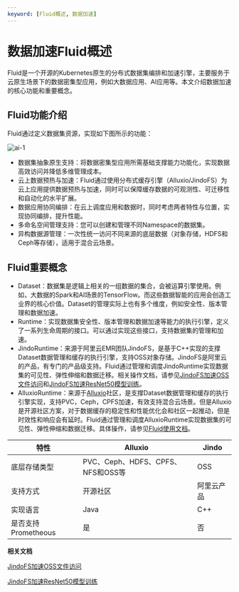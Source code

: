 ```yaml
---
keyword: [Fluid概述, 数据加速]
---
```


# 数据加速Fluid概述

Fluid是一个开源的Kubernetes原生的分布式数据集编排和加速引擎，主要服务于云原生场景下的数据密集型应用，例如大数据应用、AI应用等。本文介绍数据加速的核心功能和重要概念。

## Fluid功能介绍

Fluid通过定义数据集资源，实现如下图所示的功能：

![ai-1](https://static-aliyun-doc.oss-accelerate.aliyuncs.com/assets/img/zh-CN/9873506161/p233036.png)

-   数据集抽象原生支持：将数据密集型应用所需基础支撑能力功能化，实现数据高效访问并降低多维管理成本。
-   云上数据预热与加速：Fluid通过使用分布式缓存引擎（Alluxio/JindoFS）为云上应用提供数据预热与加速，同时可以保障缓存数据的可观测性、可迁移性和自动化的水平扩展。
-   数据应用协同编排：在云上调度应用和数据时，同时考虑两者特性与位置，实现协同编排，提升性能。
-   多命名空间管理支持：您可以创建和管理不同Namespace的数据集。
-   异构数据源管理：一次性统一访问不同来源的底层数据（对象存储，HDFS和Ceph等存储），适用于混合云场景。

## Fluid重要概念

-   Dataset：数据集是逻辑上相关的一组数据的集合，会被运算引擎使用。例如，大数据的Spark和AI场景的TensorFlow。而这些数据智能的应用会创造工业界的核心价值。Dataset的管理实际上也有多个维度，例如安全性、版本管理和数据加速。
-   Runtime：实现数据集安全性、版本管理和数据加速等能力的执行引擎，定义了一系列生命周期的接口。可以通过实现这些接口，支持数据集的管理和加速。
-   JindoRuntime：来源于阿里云EMR团队JindoFS，是基于C++实现的支撑Dataset数据管理和缓存的执行引擎，支持OSS对象存储。JindoFS是阿里云的产品，有专门的产品级支持。Fluid通过管理和调度JindoRuntime实现数据集的可见性、弹性伸缩和数据迁移。相关操作文档，请参见[JindoFS加速OSS文件访问](/cn.zh-CN/云原生AI用户指南/数据集管理/数据加速/JindoFS加速OSS文件访问.md)和[JindoFS加速ResNet50模型训练](/cn.zh-CN/云原生AI用户指南/数据集管理/数据加速/JindoFS加速ResNet50模型训练.md)。
-   AlluxioRuntime：来源于[Alluxio](https://www.alluxio.org/)社区，是支撑Dataset数据管理和缓存的执行引擎实现，支持PVC，Ceph，CPFS加速，有效支持混合云场景。但是Alluxio是开源社区方案，对于数据缓存的稳定性和性能优化会和社区一起推动，但是时效性和响应会有延时。Fluid通过管理和调度AlluxioRuntime实现数据集的可见性、弹性伸缩和数据迁移。具体操作，请参见[Fluid使用文档](https://github.com/fluid-cloudnative/fluid/blob/master/docs/zh/TOC.md)。

|特性|Alluxio|Jindo|
|--|-------|-----|
|底层存储类型|PVC、Ceph、HDFS、CPFS、NFS和OSS等|OSS|
|支持方式|开源社区|阿里云产品|
|实现语言|Java|C++|
|是否支持Prometheous|是|否|

**相关文档**  


[JindoFS加速OSS文件访问](/cn.zh-CN/云原生AI用户指南/数据集管理/数据加速/JindoFS加速OSS文件访问.md)

[JindoFS加速ResNet50模型训练](/cn.zh-CN/云原生AI用户指南/数据集管理/数据加速/JindoFS加速ResNet50模型训练.md)

